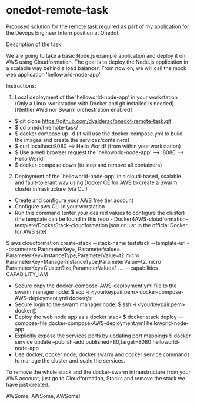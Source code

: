 # onedot-remote-task
Proposed solution for the remote task required as part of my application for the Devops Engineer Intern position at Onedot.

Description of the task:

We are going to take a basic Node.js example application and deploy it on AWS using Cloudformation. The goal is to deploy the Node.js
application in a scalable way behind a load balancer. From now on, we will call the mock web application 'helloworld-node-app'

Instructions:

1) Local deployment of the 'helloworld-node-app' in your workstation (Only a Linux workstation with Docker and git installed is needed) 
[Neither AWS nor Swarm orchestration enabled]

- $ git clone https://github.com/dvalderac/onedot-remote-task.git
- $ cd onedot-remote-task/
- $ docker compose up -d (it will use the docker-compose.yml to build the images and create the services/containers)
- $ curl localhost:8080 --> Hello World! (from within your workstation)
- $ Use a web browser request the 'helloworld-node-app' --> <your-machine-public-ip>:8080 --> Hello World!
- $ docker-compose down (to stop and remove all containers)

2) Deployment of the 'helloworld-node-app' in a cloud-based, scalable and fault-tolerant way using Docker CE for AWS to create 
a Swarm cluster infrastructure (vía CLI)

- Create and configure your AWS free tier account 
- Configure aws CLI in your worstation
- Run this command (enter your desired values to configure the cluster)
(the template can be found in this repo - Docker4AWS-cloudformation-template/DockerStack-cloudformation.json 
or just in the official Docker for AWS site)

$ aws cloudformation create-stack --stack-name teststack 
--template-url <templateurl> --parameters ParameterKey=<keyname>,
ParameterValue=<keyvalue> ParameterKey=InstanceType,ParameterValue=t2.micro 
ParameterKey=ManagerInstanceType,ParameterValue=t2.micro ParameterKey=ClusterSize,ParameterValue=1 .... --capabilities CAPABILITY_IAM
- Secure copy the docker-compose-AWS-deployment.yml file to the swarm manager node:
$ scp -i <yourkeypair.pem> docker-compose-AWS-deployment.yml docker@<ManagerPublicIP>:
- Secure login to the swarm manager node:
$ ssh -i <yourkeypair.pem> docker@<managerPublicIP>
- Deploy the web node app as a docker stack
$ docker stack deploy --compose-file docker-compose-AWS-deployment.yml helloworld-node-app
- Explicitly expose the services ports by updating port mappings
$ docker service update –publish-add published=80,target=8080 helloworld-node-app
- Use docker, docker node, docker swarm and docker service commands to manage the cluster and scale the services.

To remove the whole stack and the docker-swarm infraestructure from your AWS account, just go to Cloudformation, Stacks 
and remove the stack we have just created. 

AWSome, AWSome, AWSome! 
